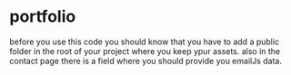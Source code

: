 # portfolio

before you use this code you should know that you have to add a public folder in the root of your project where you keep ypur assets.
also in the contact page there is a field where you should provide you emailJs data.
